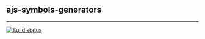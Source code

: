 ## ajs-symbols-generators

---
[![Build status](https://ci.appveyor.com/api/projects/status/ka4p3j8vf8aw1bwe?svg=true)](https://ci.appveyor.com/project/Liaksej/ajs-symbols-generators)

